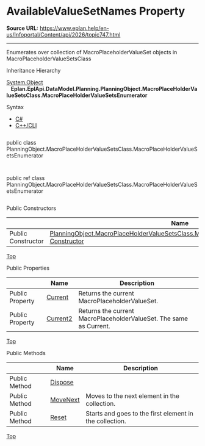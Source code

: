 # AvailableValueSetNames Property

**Source URL:** https://www.eplan.help/en-us/Infoportal/Content/api/2026/topic747.html

---

Enumerates over collection of MacroPlaceholderValueSet objects in MacroPlaceholderValueSetsClass

Inheritance Hierarchy

[System.Object](#)  
   **Eplan.EplApi.DataModel.Planning.PlanningObject.MacroPlaceHolderValueSetsClass.MacroPlaceHolderValueSetsEnumerator**

Syntax

- [C#](#i-syntax-CS)
- [C++/CLI](#i-syntax-CPP2005)

```
```
public class PlanningObject.MacroPlaceHolderValueSetsClass.MacroPlaceHolderValueSetsEnumerator
```
```

```
```
public ref class PlanningObject.MacroPlaceHolderValueSetsClass.MacroPlaceHolderValueSetsEnumerator
```
```



Public Constructors

|  | Name | Description |
| --- | --- | --- |
| Public Constructor | [PlanningObject.MacroPlaceHolderValueSetsClass.MacroPlaceHolderValueSetsEnumerator Constructor](topic748.html) | Constructor |

[Top](#top)



Public Properties

|  | Name | Description |
| --- | --- | --- |
| Public Property | [Current](topic753.html) | Returns the current MacroPlaceholderValueSet. |
| Public Property | [Current2](topic754.html) | Returns the current MacroPlaceholderValueSet. The same as Current. |

[Top](#top)

Public Methods

|  | Name | Description |
| --- | --- | --- |
| Public Method | [Dispose](topic749.html) |  |
| Public Method | [MoveNext](topic750.html) | Moves to the next element in the collection. |
| Public Method | [Reset](topic751.html) | Starts and goes to the first element in the collection. |

[Top](#top)
